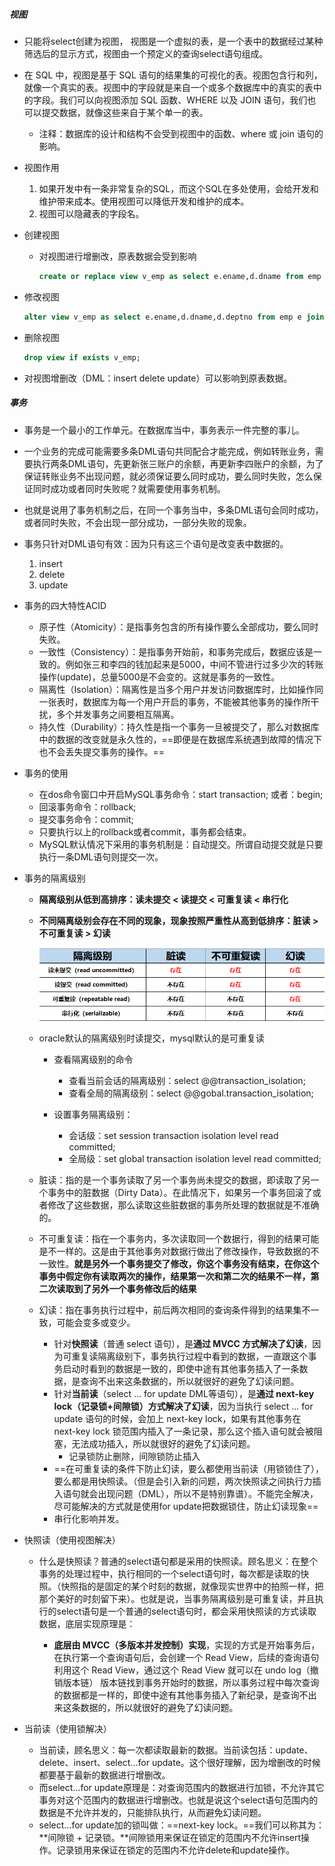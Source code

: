 ##### 视图

* 只能将select创建为视图， 视图是一个虚拟的表，是一个表中的数据经过某种筛选后的显示方式，视图由一个预定义的查询select语句组成。 

* 在 SQL 中，视图是基于 SQL 语句的结果集的可视化的表。视图包含行和列，就像一个真实的表。视图中的字段就是来自一个或多个数据库中的真实的表中的字段。我们可以向视图添加 SQL 函数、WHERE 以及 JOIN 语句，我们也可以提交数据，就像这些来自于某个单一的表。

  * 注释：数据库的设计和结构不会受到视图中的函数、where 或 join 语句的影响。

* 视图作用

  1. 如果开发中有一条非常复杂的SQL，而这个SQL在多处使用，会给开发和维护带来成本。使用视图可以降低开发和维护的成本。
  2. 视图可以隐藏表的字段名。

* 创建视图

  * 对视图进行增删改，原表数据会受到影响

    ```sql
    create or replace view v_emp as select e.ename,d.dname from emp e join dept d on e.deptno = d.deptno;
    ```

* 修改视图

  ```sql
  alter view v_emp as select e.ename,d.dname,d.deptno from emp e join dept d on e.deptno = d.deptno;
  ```

* 删除视图

  ```sql
  drop view if exists v_emp;
  ```

* 对视图增删改（DML：insert delete update）可以影响到原表数据。




##### 事务

* 事务是一个最小的工作单元。在数据库当中，事务表示一件完整的事儿。

* 一个业务的完成可能需要多条DML语句共同配合才能完成，例如转账业务，需要执行两条DML语句，先更新张三账户的余额，再更新李四账户的余额，为了保证转账业务不出现问题，就必须保证要么同时成功，要么同时失败，怎么保证同时成功或者同时失败呢？就需要使用事务机制。

* 也就是说用了事务机制之后，在同一个事务当中，多条DML语句会同时成功，或者同时失败，不会出现一部分成功，一部分失败的现象。

* 事务只针对DML语句有效：因为只有这三个语句是改变表中数据的。

  1. insert
  2. delete
  3. update

* 事务的四大特性ACID

  * 原子性（Atomicity）：是指事务包含的所有操作要么全部成功，要么同时失败。
  * 一致性（Consistency）：是指事务开始前，和事务完成后，数据应该是一致的。例如张三和李四的钱加起来是5000，中间不管进行过多少次的转账操作(update)，总量5000是不会变的。这就是事务的一致性。
  * 隔离性（Isolation）：隔离性是当多个⽤户并发访问数据库时，⽐如操作同⼀张表时，数据库为每⼀个⽤户开启的事务，不能被其他事务的操作所⼲扰，多个并发事务之间要相互隔离。
  * 持久性（Durability）：持久性是指⼀个事务⼀旦被提交了，那么对数据库中的数据的改变就是永久性的，==即便是在数据库系统遇到故障的情况下也不会丢失提交事务的操作。==

* 事务的使用

  * 在dos命令窗口中开启MySQL事务命令：start transaction; 或者：begin;
  * 回滚事务命令：rollback; 
  * 提交事务命令：commit;
  * 只要执行以上的rollback或者commit，事务都会结束。
  * MySQL默认情况下采用的事务机制是：自动提交。所谓自动提交就是只要执行一条DML语句则提交一次。

* 事务的隔离级别

  * **隔离级别从低到高排序：读未提交 < 读提交 < 可重复读 < 串行化**

  * **不同隔离级别会存在不同的现象，现象按照严重性从高到低排序：脏读 > 不可重复读 > 幻读**

    ![image.png](%E8%A7%86%E5%9B%BE%E5%92%8C%E4%BA%8B%E5%8A%A1.assets/image.png)

  
  * oracle默认的隔离级别时读提交，mysql默认的是可重复读
    * 查看隔离级别的命令
      * 查看当前会话的隔离级别：select @@transaction_isolation;
      * 查看全局的隔离级别：select @@gobal.transaction_isolation;
    * 设置事务隔离级别：

      - 会话级：set session transaction isolation level read committed;
      - 全局级：set global transaction isolation level read committed;
  * 脏读：指的是一个事务读取了另一个事务尚未提交的数据，即读取了另一个事务中的脏数据（Dirty Data）。在此情况下，如果另一个事务回滚了或者修改了这些数据，那么读取这些脏数据的事务所处理的数据就是不准确的。
  * 不可重复读：指在一个事务内，多次读取同一个数据行，得到的结果可能是不一样的。这是由于其他事务对数据行做出了修改操作，导致数据的不一致性。**就是另外一个事务提交了修改，你这个事务没有结束，在你这个事务中假定你有读取两次的操作，结果第一次和第二次的结果不一样，第二次读取到了另外一个事务修改后的结果**
  * 幻读：指在事务执行过程中，前后两次相同的查询条件得到的结果集不一致，可能会变多或变少。
    * 针对**快照读**（普通 select 语句），是**通过 MVCC 方式解决了幻读**，因为可重复读隔离级别下，事务执行过程中看到的数据，一直跟这个事务启动时看到的数据是一致的，即使中途有其他事务插入了一条数据，是查询不出来这条数据的，所以就很好的避免了幻读问题。
    * 针对**当前读**（select ... for update    DML等语句），是**通过 next-key lock（记录锁+间隙锁）方式解决了幻读**，因为当执行 select ... for update 语句的时候，会加上 next-key lock，如果有其他事务在 next-key lock 锁范围内插入了一条记录，那么这个插入语句就会被阻塞，无法成功插入，所以就很好的避免了幻读问题。
      * 记录锁防止删除，间隙锁防止插入
    * ==在可重复读的条件下防止幻读，要么都使用当前读（用锁锁住了），要么都是用快照读。（但是会引入新的问题，两次快照读之间执行力插入语句就会出现问题（DML），所以不是特别靠谱）。不能完全解决，尽可能解决的方式就是使用for update把数据锁住，防止幻读现象==
    * 串行化影响并发。

* 快照读（使用视图解决）

  * 什么是快照读？普通的select语句都是采用的快照读。顾名思义：在整个事务的处理过程中，执行相同的一个select语句时，每次都是读取的快照。（快照指的是固定的某个时刻的数据，就像现实世界中的拍照一样，把那个美好的时刻留下来）。也就是说，当事务隔离级别是可重复读，并且执行的select语句是一个普通的select语句时，都会采用快照读的方式读取数据，底层实现原理是：

    - **底层由 MVCC（多版本并发控制）实现**，实现的方式是开始事务后，在执行第一个查询语句后，会创建一个 Read View，后续的查询语句利用这个 Read View，通过这个 Read View 就可以在 undo log（撤销版本链） 版本链找到事务开始时的数据，所以事务过程中每次查询的数据都是一样的，即使中途有其他事务插入了新纪录，是查询不出来这条数据的，所以就很好的避免了幻读问题。

* 当前读（使用锁解决）

  * 当前读，顾名思义：每一次都读取最新的数据。当前读包括：update、delete、insert、select...for update。这个很好理解，因为增删改的时候都要基于最新的数据进行增删改。
  * 而select...for update原理是：对查询范围内的数据进行加锁，不允许其它事务对这个范围内的数据进行增删改。也就是说这个select语句范围内的数据是不允许并发的，只能排队执行，从而避免幻读问题。
  * select...for update加的锁叫做：==next-key lock。==我们可以称其为：**间隙锁 + 记录锁。**间隙锁用来保证在锁定的范围内不允许insert操作。记录锁用来保证在锁定的范围内不允许delete和update操作。

